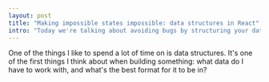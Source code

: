 ```yaml
---
layout: post
title: "Making impossible states impossible: data structures in React"
intro: "Today we're talking about avoiding bugs by structuring your data such that the bug can never occur."
---
```


One of the things I like to spend a lot of time on is data structures. It's one
of the first things I think about when building something: what data do I have
to work with, and what's the best format for it to be in?
